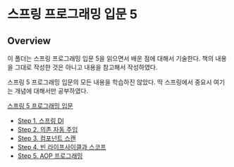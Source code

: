 # 스프링 프로그래밍 입문 5

## Overview

이 폴더는 스프링 프로그래밍 입문 5을 읽으면서 배운 점에 대해서 기술한다. 책의 내용을 그대로 작성한 것은 아니고 내용을 참고해서 작성하였다.

스프링 5 프로그래밍 입문의 모든 내용을 학습하진 않았다. 딱 스프링에서 중요시 여기는 개념에 대해서만 공부하였다.

[스프링 5 프로그래밍 입문](http://www.yes24.com/Product/Goods/62268795?scode=032&OzSrank=1)

- [Step 1. 스프링 DI](./spring-di.md)
- [Step 2. 의존 자동 주입](./dependent-automatic-injection.md)
- [Step 3. 컴포넌트 스캔](./component-scan.md)
- [Step 4. 빈 라이프사이클과 스코프](./bean-lifecycle-and-scope.md)
- [Step 5. AOP 프로그래밍](./aop-programming.md)